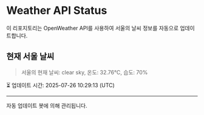 
# Weather API Status

이 리포지토리는 OpenWeather API를 사용하여 서울의 날씨 정보를 자동으로 업데이트합니다.

## 현재 서울 날씨
> 서울의 현재 날씨: clear sky, 온도: 32.76°C, 습도: 70%

⏳ 업데이트 시간: 2025-07-26 10:29:13 (UTC)

---
자동 업데이트 봇에 의해 관리됩니다.
